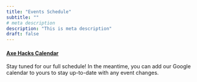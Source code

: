 ```yaml
---
title: "Events Schedule"
subtitle: ""
# meta description
description: "This is meta description"
draft: false
---
```


#### [Axe Hacks Calendar](https://calendar.google.com/calendar/u/7?cid=YWVlaDB0MHNyNzlrbGZhNWk5aHM3ZmpsZWdAZ3JvdXAuY2FsZW5kYXIuZ29vZ2xlLmNvbQ)


Stay tuned for our full schedule! In the meantime, you can add our Google calendar to yours to stay up-to-date with any event changes.
